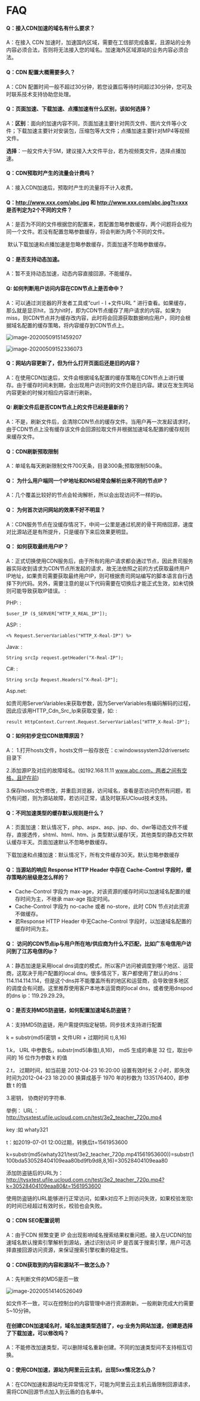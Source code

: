 # FAQ

#### Q：接入CDN加速的域名有什么要求？

A：在接入 CDN 加速时，加速国内区域，需要在工信部完成备案，且源站的业务内容必须合法，否则将无法接入您的域名。加速海外区域源站的业务内容必须合法。

#### Q：CDN 配置大概需要多久？

A：CDN 配置时间一般不超过30分钟，若您设置后等待时间超过30分钟，您可及时联系技术支持协助您处理。

#### Q：页面加速、下载加速、点播加速有什么区别，该如何选择？

A：**区别**：面向的加速内容不同，页面加速主要针对网页文件、图片文件等小文件；下载加速主要针对安装包，压缩包等大文件；点播加速主要针对MP4等视频文件。

​      **选择**：一般文件大于5M，建议接入大文件平台，若为视频类文件，选择点播加速。

#### Q：CDN预取时产生的流量会计费吗？

A：接入CDN加速后，预取时产生的流量将不计入收费。

#### Q：<http://www.xxx.com/abc.jpg> 和 <http://www.xxx.com/abc.jpg?t=xxx> 是否判定为2个不同的文件？

A：是否为不同的文件根据您的配置来，若配置忽略参数缓存，两个问题将会视为同一个文件。若没有配置忽略参数缓存，将会判断为两个不同的文件。

​      默认下载加速和点播加速是忽略参数缓存，页面加速不忽略参数缓存。

#### Q：是否支持动态加速。

A：暂不支持动态加速，动态内容直接回源，不能缓存。

#### Q: 如何判断用户访问内容在CDN节点上是否命中？

A：可以通过浏览器的开发者工具或“curl - I +文件URL ” 进行查看。如果缓存，那么就是显示hit，当为hit时，即为CDN节点缓存了用户请求的内容。如果为miss，则CDN节点并为缓存改内容，此时将会回源获取数据响应用户，同时会根据域名配置的缓存策略，将内容缓存到CDN节点上。

![image-20200509151459207](images/image-20200509151459207.png)

![image-20200509152336073](images/image-20200509152336073.png)

#### Q：网站内容更新了，但为什么打开页面后还是旧的内容？

A：在使用CDN加速后，文件会根据域名配置的缓存策略在CDN节点上进行缓存。由于缓存时间未到期，会出现用户访问到的文件仍是旧内容。建议在发生网站内容更新的时候对相应内容进行刷新。

#### Q: 刷新文件后是否CDN节点上的文件已经是最新的？

A：不是，刷新文件后，会清除CDN节点的缓存文件。当用户再一次发起请求时，由于CDN节点上没有缓存该文件会回源拉取文件并根据加速域名配置的缓存规则来缓存文件。

#### Q：CDN刷新预取限制

A：单域名每天刷新限制文件700天条，目录300条;预取限制500条。

#### Q： 为什么用户端同一个IP地址和DNS经常会解析出来不同的节点IP？

A：几个覆盖比较好的节点会轮询解析，所以会出现访问不一样的ip。


#### Q： 为何首次访问网站的效果不好不明显？

A：CDN服务节点在没缓存情况下，中间一公里是通过机房的骨干网络回源，速度对比源站还是有所提升，只是缓存下来后效果更明显。

#### Q： 如何获取最终用户IP？

A：正式切换使用CDN服务后，由于所有的用户请求都会通过节点，因此贵司服务器实际收到请求为CDN节点所发起的请求，故无法依照之前的方式获取最终用户IP地址，如果贵司需要获取最终用户IP，则可根据贵司网站编写的脚本语言自行选择下列代码。另外，需要注意的是以下代码需要在切换后才能正式生效，如未切换则可能导致获取IP错误。
:

PHP: :

    $user_IP ($_SERVER["HTTP_X_REAL_IP"]);

ASP: :

    <% Request.ServerVariables("HTTP_X-Real-IP") %>

Java: :

    String srcIp request.getHeader("X-Real-IP");

C\#: :

``` 
String srcIp Request.Headers["X-Real-IP"]; 
```

Asp.net:

如贵司用ServerVariables来获取参数，因为ServerVariables有编码解码的过程，因此应该用HTTP\_Cdn\_Src\_Ip来获取变量，如:
:

``` 
result HttpContext.Current.Request.ServerVariables["HTTP_X-Real-IP"]; 
```

#### Q：如何初步定位CDN故障原因？

A：
1.打开hosts文件，hosts文件一般存放在：c:windowssystem32driversetc目录下

2.添加源IP及对应的故障域名。(如192.168.11.11 www.abc.com，两者之间有空格，且IP在前)

3.保存hosts文件修改，并重启浏览器，访问域名，查看是否访问仍然有问题，若仍有问题，则为源站故障，若访问正常，请及时联系UCloud技术支持。

#### Q：不同加速类型的缓存默认规则是什么？

A：页面加速：默认情况下，php、aspx、asp、jsp、do、dwr等动态文件不缓存，直接透传，shtml、html、htm、js 类型默认缓存1天，其他类型的静态文件默认缓存半天。页面加速默认不忽略参数缓存。

下载加速和点播加速：默认情况下，所有文件缓存30天。默认忽略参数缓存

#### Q：当源站的响应 Response HTTP Header 中存在 Cache-Control 字段时，缓存策略的层级是怎么样的？

- Cache-Control 字段为 max-age，对该资源的缓存时间以加速域名配置的缓存时间为主，不继承 max-age 指定时间。
- Cache-Control 字段为 no-cache 或者 no-store，此时 CDN 节点对此资源不做缓存。
- 若Response HTTP Header 中无Cache-Control 字段时，以加速域名配置的缓存时间为主。

#### Q： 访问的CDN节点ip与用户所在地/供应商为什么不匹配，比如广东电信用户访问到了江苏电信的ip？

A：静态加速是采用local dns调度的模式，所以客户访问被调度到哪个地区、运营商，这取决于用户配置的local
dns。很多情况下，客户都使用了默认的dns：114.114.114.114，但是这个dns并不能覆盖所有的地区和运营商，会导致很多地区的调度会有问题。这里推荐使用客户本地本运营商的local
dns，或者使用dnspod的dns ip：119.29.29.29。

#### Q：是否支持MD5防盗链，如何配置加速域名防盗链？

A：支持MD5防盗链，用户需提供指定秘钥，同步技术支持进行配置

k = substr(md5(密钥 + 文件URI + 过期时间 t),8,16)

1.k， URL 中参数名，substr(md5(串值),8,16)， md5 生成的串是 32 位，取出中间的 16 位作为参数 k 的值

2.t， 过期时间，如当前是 2012-04-23 16:20:00 设置有效时长 2 小时，即失效时间为2012-04-23 18:20:00
换算成基于 1970 年的秒数为 1335176400，即参数 t 的值

3.密钥， 协商好的字符串.

举例： URL：<http://tysxtest.ufile.ucloud.com.cn/test/3e2_teacher_720p.mp4>

key :如 whaty321

t：如2019-07-01 12:00过期，转换后t=1561953600

k=substr(md5(whaty321/test/3e2\_teacher\_720p.mp41561953600))=substr(1100bda530528404109eaa80bd9fb9d8,8,16)=30528404109eaa80

添加防盗链后的URL为：<http://tysxtest.ufile.ucloud.com.cn/test/3e2_teacher_720p.mp4?k=30528404109eaa80&t=1561953600>

使用防盗链的URL能够进行正常访问，如果k对应不上则访问失效，如果校验发现t的时间已经超过有效时长，校验也会失败。

#### Q：CDN SEO配置说明

A：由于CDN 频繁变更 IP 会出现影响域名搜索结果权重问题。接入在UCDN的加速域名默认搜索引擎解析到源站，通过识别访问 IP 是否属于搜索引擎，用户可选择直接回源访问资源，来保证搜索引擎权重的稳定性。

#### Q：CDN获取到的内容和源站不一致怎么办？

A：先判断文件的MD5是否一致

![image-20200514140526049](images/image-20200514140526049.png)

如文件不一致，可以在控制台的内容管理中进行资源刷新。一般刷新完成大约需要5~10分钟。

#### 在创建CDN加速域名时，域名加速类型选错了，eg:业务为网站加速，创建是选择了下载加速，可以修改吗？

A：不能修改加速类型，可以删除域名重新创建。不同的加速类型间不支持相互切换。

#### Q：使用CDN加速，源站为阿里云云主机，出现5xx情况怎么办？

A：在CDN加速和源站均无异常情况下，可能为阿里云云主机云盾限制回源请求，需将CDN回源节点加入到云盾的白名单中。
